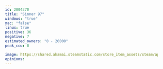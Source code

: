 ```yaml
---
id: 2004370
title: "Sinner 97"
windows: "true"
mac: "false"
linux: true
positive: 36
negative: 7
estimated_owners: "0 - 20000"
peak_ccu: 0

image: https://shared.akamai.steamstatic.com/store_item_assets/steam/apps/2004370/header.jpg?t=1697124887
opinions:
---
```

